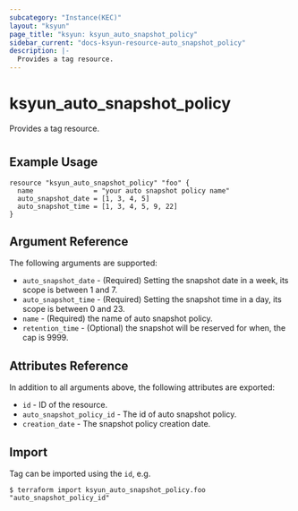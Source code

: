 ```yaml
---
subcategory: "Instance(KEC)"
layout: "ksyun"
page_title: "ksyun: ksyun_auto_snapshot_policy"
sidebar_current: "docs-ksyun-resource-auto_snapshot_policy"
description: |-
  Provides a tag resource.
---
```


# ksyun_auto_snapshot_policy

Provides a tag resource.

#

## Example Usage

```hcl
resource "ksyun_auto_snapshot_policy" "foo" {
  name               = "your auto snapshot policy name"
  auto_snapshot_date = [1, 3, 4, 5]
  auto_snapshot_time = [1, 3, 4, 5, 9, 22]
}
```

## Argument Reference

The following arguments are supported:

* `auto_snapshot_date` - (Required) Setting the snapshot date in a week, its scope is between 1 and 7.
* `auto_snapshot_time` - (Required) Setting the snapshot time in a day, its scope is between 0 and 23.
* `name` - (Required) the name of auto snapshot policy.
* `retention_time` - (Optional) the snapshot will be reserved for when, the cap is 9999.

## Attributes Reference

In addition to all arguments above, the following attributes are exported:

* `id` - ID of the resource.
* `auto_snapshot_policy_id` - The id of auto snapshot policy.
* `creation_date` - The snapshot policy creation date.


## Import

Tag can be imported using the `id`, e.g.

```
$ terraform import ksyun_auto_snapshot_policy.foo "auto_snapshot_policy_id"
```

